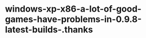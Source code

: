 windows-xp-x86-a-lot-of-good-games-have-problems-in-0.9.8-latest-builds-.thanks
===============================================================================
